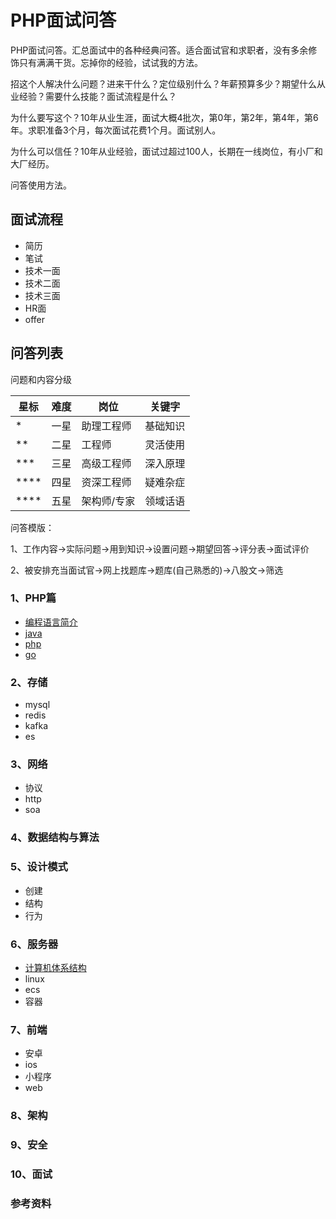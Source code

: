 # PHP面试问答

PHP面试问答。汇总面试中的各种经典问答。适合面试官和求职者，没有多余修饰只有满满干货。忘掉你的经验，试试我的方法。

招这个人解决什么问题？进来干什么？定位级别什么？年薪预算多少？期望什么从业经验？需要什么技能？面试流程是什么？

为什么要写这个？10年从业生涯，面试大概4批次，第0年，第2年，第4年，第6年。求职准备3个月，每次面试花费1个月。面试别人。

为什么可以信任？10年从业经验，面试过超过100人，长期在一线岗位，有小厂和大厂经历。

问答使用方法。

## 面试流程

- 简历
- 笔试
- 技术一面
- 技术二面
- 技术三面
- HR面
- offer

## 问答列表

问题和内容分级

|星标|难度|岗位|关键字|
|---|---|---|---|
|*|一星|助理工程师|基础知识|
|**|二星|工程师|灵活使用|
|***|三星|高级工程师|深入原理|
|****|四星|资深工程师|疑难杂症|
|****|五星|架构师/专家|领域话语|

问答模版：

1、工作内容->实际问题->用到知识->设置问题->期望回答->评分表->面试评价

2、被安排充当面试官->网上找题库->题库(自己熟悉的)->八股文->筛选

### 1、PHP篇
- [编程语言简介](./docs/编程语言简介.md)
- [java](./docs/java.md)
- [php](./docs/php.md)
- [go](./docs/go.md)

### 2、存储
- mysql
- redis
- kafka
- es

### 3、网络
- 协议
- http
- soa

### 4、数据结构与算法

### 5、设计模式
- 创建
- 结构
- 行为

### 6、服务器
- [计算机体系结构](./docs/计算机体系结构.md)
- linux 
- ecs
- 容器

### 7、前端
- 安卓
- ios
- 小程序
- web

### 8、架构

### 9、安全

### 10、面试

### 参考资料
